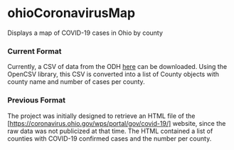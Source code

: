# ohioCoronavirusMap
Displays a map of COVID-19 cases in Ohio by county

### Current Format
Currently, a CSV of data from the ODH [here](https://coronavirus.ohio.gov/wps/portal/gov/covid-19/home/dashboard) can be downloaded. Using the OpenCSV library, this CSV is converted into a list of County objects with county name and number of cases per county.

### Previous Format
The project was initially designed to retrieve an HTML file of the [https://coronavirus.ohio.gov/wps/portal/gov/covid-19/] website, since the raw data was not publicized at that time. The HTML contained a list of counties with COVID-19 confirmed cases and the number per county.
